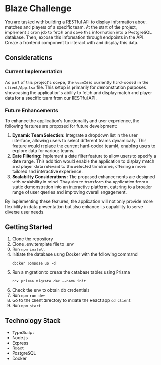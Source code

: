 # Blaze Challenge

You are tasked with building a RESTful API to display information about matches and players of a specific team.
At the start of the project, implement a cron job to fetch and save this information into a PostgreSQL database.
Then, expose this information through endpoints in the API.
Create a frontend component to interact with and display this data.

## Considerations

### Current Implementation

As part of this project's scope, the `teamId` is currently hard-coded in the `client/App.tsx` file. This setup is primarily for demonstration purposes, showcasing the application's ability to fetch and display match and player data for a specific team from our RESTful API.

### Future Enhancements

To enhance the application's functionality and user experience, the following features are proposed for future development:

1. **Dynamic Team Selection:** Integrate a dropdown list in the user interface, allowing users to select different teams dynamically. This feature would replace the current hard-coded teamId, enabling users to explore data for various teams.
2. **Date Filtering:** Implement a date filter feature to allow users to specify a date range. This addition would enable the application to display match and player data relevant to the selected timeframe, offering a more tailored and interactive experience.
3. **Scalability Considerations:** The proposed enhancements are designed with scalability in mind. They aim to transform the application from a static demonstration into an interactive platform, catering to a broader range of user queries and improving overall engagement.

By implementing these features, the application will not only provide more flexibility in data presentation but also enhance its capability to serve diverse user needs.

## Getting Started

1. Clone the repository
2. Clone .env.template file to .env
3. Run `npm install`
4. Initiate the database using Docker with the following command
   ```
   docker compose up -d
   ```
5. Run a migration to create the database tables using Prisma
   ```
   npx prisma migrate dev --name init
   ```
6. Check the env to obtain db credentials
7. Run `npm run dev`
8. Go to the client directory to initiate the React app `cd client`
9. Run `npm start`

## Technology Stack

-  TypeScript
-  Node.js
-  Express
-  React
-  PostgreSQL
-  Docker

